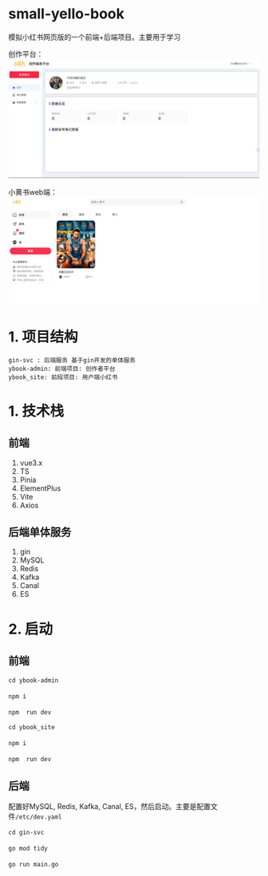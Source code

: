 # small-yello-book

模拟小红书网页版的一个前端+后端项目。主要用于学习

创作平台：
![img.png](imgs/img.png)

小黄书web端：
![img_1.png](imgs/img_1.png)

# 1. 项目结构

```shell
gin-svc : 后端服务 基于gin开发的单体服务
ybook-admin: 前端项目: 创作者平台
ybook_site: 前段项目: 用户端小红书
```



# 1. 技术栈

## 前端

1. vue3.x
2. TS
3. Pinia
4. ElementPlus
5. Vite
6. Axios



## 后端单体服务

1. gin 
2. MySQL
3. Redis
4. Kafka
5. Canal
6. ES


# 2. 启动

## 前端

```shell
cd ybook-admin

npm i

npm  run dev
```


```shell
cd ybook_site

npm i

npm  run dev
```

## 后端
配置好MySQL, Redis, Kafka, Canal, ES，然后启动。主要是配置文件`/etc/dev.yaml`
```shell
cd gin-svc

go mod tidy

go run main.go
```



